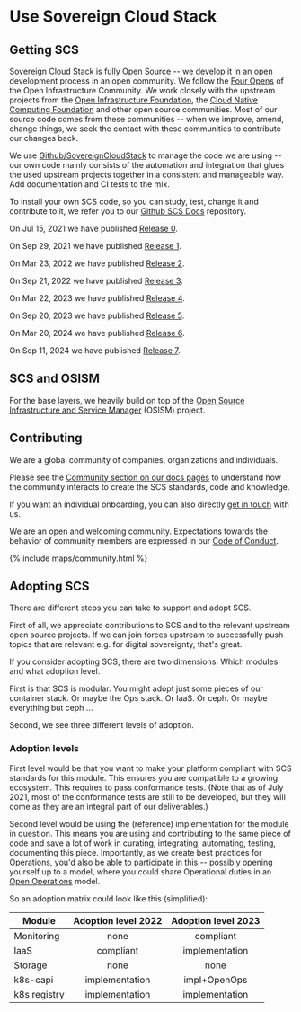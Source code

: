 # Use Sovereign Cloud Stack

## Getting SCS

Sovereign Cloud Stack is fully Open Source -- we develop it in an open
development process in an open community. We follow the
[Four Opens](https://openinfra.dev/four-opens/) of the Open Infrastructure
Community. We work closely with the upstream projects from the
[Open Infrastructure Foundation](https://openinfra.dev/), the
[Cloud Native Computing Foundation](https://cncf.io/) and other open
source communities. Most of our source code comes from these
communities -- when we improve, amend, change things, we seek the
contact with these communities to contribute our changes back.

We use [Github/SovereignCloudStack](https://github.com/SovereignCloudStack/) to
manage the code we are using -- our own code mainly
consists of the automation and integration that glues the used
upstream projects together in a consistent and manageable way.
Add documentation and CI tests to the mix.

To install your own SCS code, so you can study, test, change it
and contribute to it, we refer you to our
[Github SCS Docs](https://github.com/SovereignCloudStack/Docs/)
repository.

On Jul 15, 2021 we have published [Release 0](https://github.com/SovereignCloudStack/release-notes/blob/main/Release0.md).

On Sep 29, 2021 we have published [Release 1](https://github.com/SovereignCloudStack/release-notes/blob/main/Release1.md).

On Mar 23, 2022 we have published [Release 2](https://github.com/SovereignCloudStack/release-notes/blob/main/Release2.md).

On Sep 21, 2022 we have published [Release 3](https://github.com/SovereignCloudStack/release-notes/blob/main/Release3.md).

On Mar 22, 2023 we have published [Release 4](https://github.com/SovereignCloudStack/release-notes/blob/main/Release4.md).

On Sep 20, 2023 we have published [Release 5](https://github.com/SovereignCloudStack/release-notes/blob/main/Release5.md).

On Mar 20, 2024 we have published [Release 6](https://github.com/SovereignCloudStack/release-notes/blob/main/Release6.md).

On Sep 11, 2024 we have published [Release 7](https://github.com/SovereignCloudStack/release-notes/blob/main/Release7.md).

## SCS and OSISM

For the base layers, we heavily build on top of the
[Open Source Infrastructure and Service Manager](https://osism.tech/) (OSISM)
project.

## Contributing

We are a global community of companies, organizations and individuals.

Please see the [Community section on our docs pages](https://docs.scs.community/community/)
to understand how the community interacts to create the SCS standards, code and knowledge.
<!--We have created a [Contributor Guide](https://scs.community/docs/contributor/) that documents some of policies and processes we have chosen.-->
If you want an individual onboarding, you can also directly
[get in touch](mailto:project@scs.sovereignit.de) with us.

We are an open and welcoming community.
Expectations towards the behavior of community members are
expressed in our [Code of Conduct](https://github.com/SovereignCloudStack/.github/blob/main/CODE_OF_CONDUCT.md).

{% include maps/community.html %}

## Adopting SCS

There are different steps you can take to support and adopt SCS.

First of all, we appreciate contributions to SCS and to the relevant
upstream open source projects. If we can join forces upstream to
successfully push topics that are relevant e.g. for digital sovereignty,
that's great.

If you consider adopting SCS, there are two dimensions: Which modules
and what adoption level.

First is that SCS is modular. You might adopt just some pieces of
our container stack. Or maybe the Ops stack. Or IaaS. Or ceph.
Or maybe everything but ceph ...

Second, we see three different levels of adoption.

### Adoption levels

First level would be that you want to make your platform compliant with SCS
standards for this module. This ensures you are compatible to a growing
ecosystem.  This requires to pass conformance tests. (Note that as of July
2021, most of the conformance tests are still to be developed, but they will
come as they are an integral part of our deliverables.)

Second level would be using the (reference) implementation for the module
in question. This means you are using and contributing to the same piece
of code and save a lot of work in curating, integrating, automating,
testing, documenting this piece. Importantly, as we create best practices
for Operations, you'd also be able to participate in this -- possibly
opening yourself up to a model, where you could share Operational
duties in an [Open Operations](http://openoperations.org/) model.

So an adoption matrix could look like this (simplified):

<div class="table-responsive" markdown="1">

| Module       | Adoption level 2022 | Adoption level 2023 |
|--------------|:-------------------:|:-------------------:|
| Monitoring   |     none            |  compliant          |
| IaaS         |     compliant       |  implementation     |
| Storage      |     none            |  none               |
| k8s-capi     |     implementation  |  impl+OpenOps       |
| k8s registry |     implementation  |  implementation     |

</div>
